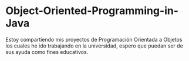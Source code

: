 # Object-Oriented-Programming-in-Java
Estoy compartiendo mis proyectos de  Programación Orientada a Objetos los cuales he ido trabajando en la universidad, espero que puedan ser de sus ayuda como fines educativos.
